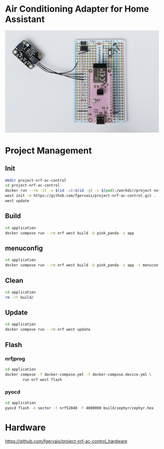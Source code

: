 # Air Conditioning Adapter for Home Assistant

![overview](assets/img/overview.jpg)

# Project Management

## Init

```bash
mkdir project-nrf-ac-control
cd project-nrf-ac-control
docker run --rm -it -u $(id -u):$(id -g) -v $(pwd):/workdir/project nordicplayground/nrfconnect-sdk:v2.3-branch bash
west init -m https://github.com/fgervais/project-nrf-ac-control.git .
west update
```

## Build

```bash
cd application
docker compose run --rm nrf west build -b pink_panda -s app
```

## menuconfig

```bash
cd application
docker compose run --rm nrf west build -b pink_panda -s app -t menuconfig
```

## Clean

```bash
cd application
rm -rf build/
```

## Update

```bash
cd application
docker compose run --rm nrf west update
```

## Flash

### nrfjprog
```bash
cd application
docker compose -f docker-compose.yml -f docker-compose.device.yml \
        run nrf west flash
```

### pyocd
```bash
cd application
pyocd flash -e sector -t nrf52840 -f 4000000 build/zephyr/zephyr.hex
```

# Hardware

https://github.com/fgervais/project-nrf-ac-control_hardware
